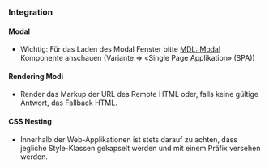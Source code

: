 ### Integration
 

 
#### Modal
* Wichtig: Für das Laden des Modal Fenster bitte [MDL: Modal](../modal/modal.html) Komponente anschauen (Variante => «Single Page Applikation» (SPA))
 
#### Rendering Modi
* Render das Markup der URL des Remote HTML oder, falls keine gültige Antwort, das Fallback HTML.
 
#### CSS Nesting
* Innerhalb der Web-Applikationen ist stets darauf zu achten, dass jegliche Style-Klassen gekapselt werden und mit einem Präfix versehen werden.
 
